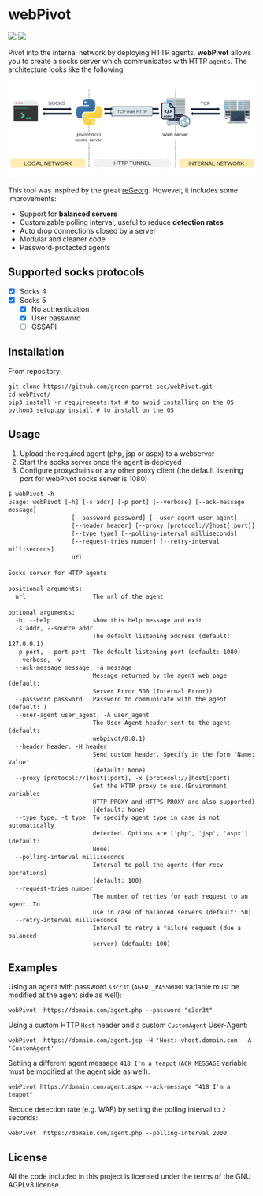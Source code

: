 # webPivot

[![](https://img.shields.io/badge/Category-Lateral%20Movement-E5A505?style=flat-square)]() [![](https://img.shields.io/badge/Language-.NET%20%2f%20PHP%20%2f%20Java%20%2f%20Python-E5A505?style=flat-square)]()


Pivot into the internal network by deploying HTTP agents. **webPivot** allows you to create a socks server which communicates with HTTP `agents`. The architecture looks like the following:

<p align="center">
  <img src="webPivot.png" width="720" >
</p>

This tool was inspired by the great [reGeorg](https://github.com/sensepost/reGeorg). However, it includes some improvements:
- Support for **balanced servers**
- Customizable polling interval, useful to reduce **detection rates**
- Auto drop connections closed by a server
- Modular and cleaner code
- Password-protected agents

Supported socks protocols
------------

- [X] Socks 4
- [X] Socks 5
  + [X] No authentication
  + [X] User password
  + [ ] GSSAPI

Installation
------------

From repository:
```shell
git clone https://github.com/green-parrot-sec/webPivot.git
cd webPivot/
pip3 install -r requirements.txt # to avoid installing on the OS
python3 setup.py install # to install on the OS
```

Usage
------------

1. Upload the required agent (php, jsp or aspx) to a webserver
2. Start the socks server once the agent is deployed
3. Configure proxychains or any other proxy client (the default listening port for webPivot socks server is 1080)

```shell
$ webPivot -h
usage: webPivot [-h] [-s addr] [-p port] [--verbose] [--ack-message message]
                  [--password password] [--user-agent user_agent]
                  [--header header] [--proxy [protocol://]host[:port]]
                  [--type type] [--polling-interval milliseconds]
                  [--request-tries number] [--retry-interval milliseconds]
                  url

Socks server for HTTP agents

positional arguments:
  url                   The url of the agent

optional arguments:
  -h, --help            show this help message and exit
  -s addr, --source addr
                        The default listening address (default: 127.0.0.1)
  -p port, --port port  The default listening port (default: 1080)
  --verbose, -v
  --ack-message message, -a message
                        Message returned by the agent web page (default:
                        Server Error 500 (Internal Error))
  --password password   Password to communicate with the agent (default: )
  --user-agent user_agent, -A user_agent
                        The User-Agent header sent to the agent (default:
                        webpivot/0.0.1)
  --header header, -H header
                        Send custom header. Specify in the form 'Name: Value'
                        (default: None)
  --proxy [protocol://]host[:port], -x [protocol://]host[:port]
                        Set the HTTP proxy to use.(Environment variables
                        HTTP_PROXY and HTTPS_PROXY are also supported)
                        (default: None)
  --type type, -t type  To specify agent type in case is not automatically
                        detected. Options are ['php', 'jsp', 'aspx'] (default:
                        None)
  --polling-interval milliseconds
                        Interval to poll the agents (for recv operations)
                        (default: 100)
  --request-tries number
                        The number of retries for each request to an agent. To
                        use in case of balanced servers (default: 50)
  --retry-interval milliseconds
                        Interval to retry a failure request (due a balanced
                        server) (default: 100)
```

Examples
------------

Using an agent with password `s3cr3t` (`AGENT_PASSWORD` variable must be modified at the agent side as well):
```shell
webPivot  https://domain.com/agent.php --password "s3cr3t"
```

Using a custom HTTP `Host` header and a custom `CustomAgent` User-Agent:
```shell
webPivot  https://domain.com/agent.jsp -H 'Host: vhost.domain.com' -A 'CustomAgent'
```

Setting a different agent message `418 I'm a teapot` (`ACK_MESSAGE` variable must be modified at the agent side as well):
```shell
webPivot https://domain.com/agent.aspx --ack-message "418 I'm a teapot"
```

Reduce detection rate (e.g. WAF) by setting the polling interval to `2` seconds:
```shell
webPivot  https://domain.com/agent.php --polling-interval 2000
```

License
-------
All the code included in this project is licensed under the terms of the GNU AGPLv3 license.
